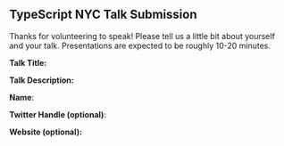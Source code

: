 ## TypeScript NYC Talk Submission

Thanks for volunteering to speak! Please tell us a little bit about yourself and your talk.
Presentations are expected to be roughly 10-20 minutes.

**Talk Title:**

**Talk Description:**

**Name**:

**Twitter Handle (optional)**:

**Website (optional):**

